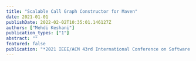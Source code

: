 ```yaml
---
title: "Scalable Call Graph Constructor for Maven"
date: 2021-01-01
publishDate: 2022-02-02T10:35:01.146127Z
authors: ["Mehdi Keshani"]
publication_types: ["1"]
abstract: ""
featured: false
publication: "*2021 IEEE/ACM 43rd International Conference on Software Engineering: Companion Proceedings (ICSE-Companion)*"
---
```



